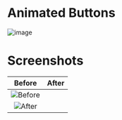 # Animated Buttons

![image](https://user-images.githubusercontent.com/72864817/197387148-8ec93d13-179e-4d15-852f-baf0aab7b899.png)

# Screenshots

Before | After
:-------------------------:|:-------------------------:
![Before](https://user-images.githubusercontent.com/72864817/169650141-fcfdf90f-5c6a-4dd1-ba9e-491edea9b621.png)|
![After](https://user-images.githubusercontent.com/72864817/169653190-5fc926d8-c464-422e-888d-15835ae90e91.png)|
